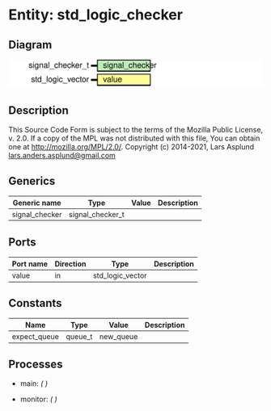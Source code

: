 # Entity: std_logic_checker
## Diagram
![Diagram](std_logic_checker.svg "Diagram")
## Description
This Source Code Form is subject to the terms of the Mozilla Public
License, v. 2.0. If a copy of the MPL was not distributed with this file,
You can obtain one at http://mozilla.org/MPL/2.0/.
Copyright (c) 2014-2021, Lars Asplund lars.anders.asplund@gmail.com
## Generics
| Generic name   | Type             | Value | Description |
| -------------- | ---------------- | ----- | ----------- |
| signal_checker | signal_checker_t |       |             |
## Ports
| Port name | Direction | Type             | Description |
| --------- | --------- | ---------------- | ----------- |
| value     | in        | std_logic_vector |             |
## Constants
| Name         | Type    | Value      | Description |
| ------------ | ------- | ---------- | ----------- |
| expect_queue | queue_t |  new_queue |             |
## Processes
- main: _(  )_

- monitor: _(  )_

